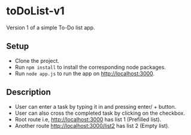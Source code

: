 # toDoList-v1
Version 1 of a simple To-Do list app. 

## Setup
- Clone the project.
- Run `npm install` to install the corresponding node packages.
- Run `node app.js` to run the app on [http://localhost:3000](http://localhost:3000).

## Description 
- User can enter a task by typing it in and pressing enter/ + button.
- User can also cross the completed task by clicking on the checkbox.
- Root route i.e, [http://localhost:3000](http://localhost:3000) has list 1 (Prefilled list).
- Another route [http://localhost:3000/list2](http://localhost:3000/list2) has list 2 (Empty list).


